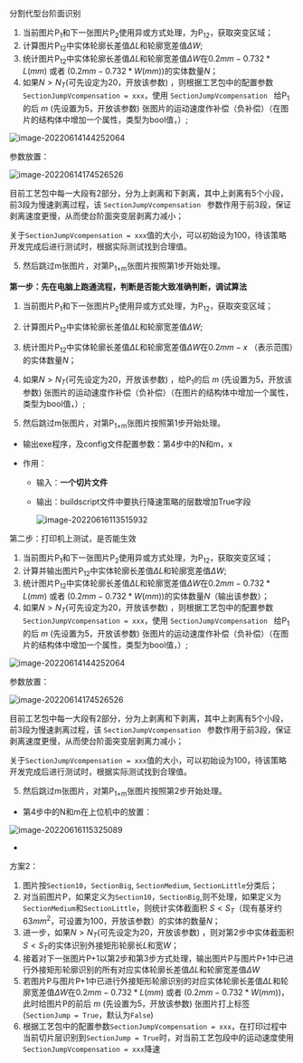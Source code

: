 分割代型台阶面识别

1. 当前图片P<sub>1</sub>和下一张图片P<sub>2</sub>使用异或方式处理，为P<sub>12</sub>，获取突变区域；
2. 计算图片P<sub>12</sub>中实体轮廓长差值$\Delta L$和轮廓宽差值$\Delta W$;
3. 统计图片P<sub>12</sub>中实体轮廓长差值$\Delta L$和轮廓宽差值$\Delta W$在$0.2mm-0.732*L(mm)$  或者 ($0.2mm-0.732*W(mm)$)的实体数量$N$；
4. 如果$N>N_T$(可先设定为20，开放该参数) ，则根据工艺包中的配置参数`SectionJumpVcompensation = xxx`，使用 `SectionJumpVcompensation ` 给P<sub>1</sub>的后 $m$ (先设置为5，开放该参数) 张图片的运动速度作补偿（负补偿）（在图片的结构体中增加一个属性，类型为bool值，）;

![image-20220614144252064](E:\文档\GitHub\Notiz\分割代型台阶面识别方案.assets\image-20220614144252064.png)

参数放置：

![image-20220614174526526](E:\文档\GitHub\Notiz\分割代型台阶面识别方案.assets\image-20220614174526526.png)

目前工艺包中每一大段有2部分，分为上剥离和下剥离，其中上剥离有5个小段，前3段为慢速剥离过程，该 `SectionJumpVcompensation ` 参数作用于前3段，保证剥离速度更慢，从而使台阶面突变层剥离力减小；

关于`SectionJumpVcompensation = xxx`值的大小，可以初始设为100，待该策略开发完成后进行测试时，根据实际测试找到合理值。

5. 然后跳过m张图片，对第P<sub>1+m</sub>张图片按照第1步开始处理。









**第一步：先在电脑上跑通流程，判断是否能大致准确判断，调试算法**

1. 当前图片P<sub>1</sub>和下一张图片P<sub>2</sub>使用异或方式处理，为P<sub>12</sub>，获取突变区域；
2. 计算图片P<sub>12</sub>中实体轮廓长差值$\Delta L$和轮廓宽差值$\Delta W$;
3. 统计图片P<sub>12</sub>中实体轮廓长差值$\Delta L$和轮廓宽差值$\Delta W$在$0.2mm-x$  （表示范围）的实体数量$N$；
4. 如果$N>N_T$(可先设定为20，开放该参数) ，给P<sub>1</sub>的后 $m$ (先设置为5，开放该参数) 张图片的运动速度作补偿（负补偿）（在图片的结构体中增加一个属性，类型为bool值，）;

5. 然后跳过m张图片，对第P<sub>1+m</sub>张图片按照第1步开始处理。

- 输出exe程序，及config文件配置参数：第4步中的N和m，x

- 作用：

  - 输入：**一个切片文件**

  - 输出：buildscript文件中要执行降速策略的层数增加True字段

    ![image-20220616113515932](E:\文档\GitHub\Notiz\分割代型台阶面识别方案.assets\image-20220616113515932.png)



第二步：打印机上测试，是否能生效

1. 当前图片P<sub>1</sub>和下一张图片P<sub>2</sub>使用异或方式处理，为P<sub>12</sub>，获取突变区域；
2. 计算并输出图片P<sub>12</sub>中实体轮廓长差值$\Delta L$和轮廓宽差值$\Delta W$;
3. 统计图片P<sub>12</sub>中实体轮廓长差值$\Delta L$和轮廓宽差值$\Delta W$在$0.2mm-0.732*L(mm)$  或者 ($0.2mm-0.732*W(mm)$)的实体数量$N$（输出该参数）；
4. 如果$N>N_T$(可先设定为20，开放该参数) ，则根据工艺包中的配置参数`SectionJumpVcompensation = xxx`，使用 `SectionJumpVcompensation ` 给P<sub>1</sub>的后 $m$ (先设置为5，开放该参数) 张图片的运动速度作补偿（负补偿）（在图片的结构体中增加一个属性，类型为bool值，）;

![image-20220614144252064](E:\文档\GitHub\Notiz\分割代型台阶面识别方案.assets\image-20220614144252064.png)

参数放置：

![image-20220614174526526](E:\文档\GitHub\Notiz\分割代型台阶面识别方案.assets\image-20220614174526526.png)

目前工艺包中每一大段有2部分，分为上剥离和下剥离，其中上剥离有5个小段，前3段为慢速剥离过程，该 `SectionJumpVcompensation ` 参数作用于前3段，保证剥离速度更慢，从而使台阶面突变层剥离力减小；

关于`SectionJumpVcompensation = xxx`值的大小，可以初始设为100，待该策略开发完成后进行测试时，根据实际测试找到合理值。

5. 然后跳过m张图片，对第P<sub>1+m</sub>张图片按照第2步开始处理。



- 第4步中的N和m在上位机中的放置：

![image-20220616115325089](E:\文档\GitHub\Notiz\分割代型台阶面识别方案.assets\image-20220616115325089.png)

- 

























方案2：

1. 图片按`Section10`，`SectionBig`, `SectionMedium`, `SectionLittle`分类后；
2. 对当前图片P，如果定义为`Section10`，`SectionBig`,则不处理，如果定义为`SectionMedium`和`SectionLittle`，则统计实体截面积 $S<S_T$（现有基牙约$63mm^2$，可设置为100，开放该参数）的实体的数量$N$；
3. 进一步，如果$N>N_T$(可先设定为20，开放该参数) ，则对第2步中实体截面积$S<S_T$的实体识别外接矩形轮廓长$L$和宽$W$；
4. 接着对下一张图片P+1以第2步和第3步方式处理，输出图片P与图片P+1中已进行外接矩形轮廓识别的所有对应实体轮廓长差值$\Delta L$和轮廓宽差值$\Delta W$
5. 若图片P与图片P+1中已进行外接矩形轮廓识别的对应实体轮廓长差值$\Delta L$和轮廓宽差值$\Delta W$在$0.2mm-0.732*L(mm)$  或者 ($0.2mm-0.732*W(mm)$)，此时给图片P的前后 $m$ (先设置为5，开放该参数) 张图片打上标签(`SectionJump = True`，默认为`False`)
6. 根据工艺包中的配置参数`SectionJumpVcompensation = xxx`，在打印过程中当前切片层识别到`SectionJump = True`时，对当前工艺包段中的运动速度使用`SectionJumpVcompensation = xxx`降速